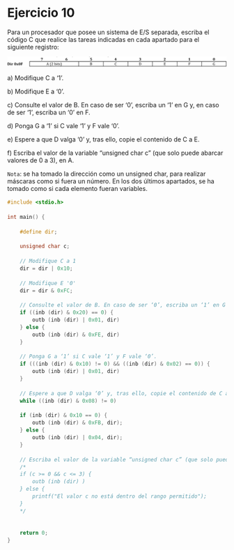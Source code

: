 # Ejercicio 10

Para un procesador que posee un sistema de E/S separada, escriba el código C que realice las tareas indicadas en cada apartado para el siguiente registro:

![10](/images/ejercicio10.png)

a) Modifique C a ‘1’.

b) Modifique E a ‘0’. 

c) Consulte el valor de B. En caso de ser ‘0’, escriba un ‘1’ en G y, en caso de ser ‘1’, escriba un ‘0’ en F. 

d) Ponga G a ‘1’ si C vale ‘1’ y F vale ‘0’. 

e) Espere a que D valga ‘0’ y, tras ello, copie el contenido de C a E. 

f) Escriba el valor de la variable “unsigned char c” (que solo puede abarcar valores de 0 a 3), en A. 

`Nota`: se ha tomado la dirección como un unsigned char, para realizar máscaras como si fuera un número. En los dos últimos apartados, se ha tomado como si cada elemento fueran variables.

```c
#include <stdio.h>

int main() {

    #define dir;

    unsigned char c;

    // Modifique C a 1
    dir = dir | 0x10;

    // Modifique E '0'
    dir = dir & 0xFC;
    
    // Consulte el valor de B. En caso de ser ‘0’, escriba un ‘1’ en G y, en caso de ser ‘1’, escriba un ‘0’ en F. 
    if ((inb (dir) & 0x20) == 0) {
        outb (inb (dir) | 0x01, dir)
    } else {
        outb (inb (dir) & 0xFE, dir)
    }

    // Ponga G a ‘1’ si C vale ‘1’ y F vale ‘0’.
    if (((inb (dir) & 0x10) != 0) && ((inb (dir) & 0x02) == 0)) {
        outb (inb (dir) | 0x01, dir)
    }

    // Espere a que D valga ‘0’ y, tras ello, copie el contenido de C a E.
    while ((inb (dir) & 0x08) != 0)

    if (inb (dir) & 0x10 == 0) {
        outb (inb (dir) & 0xFB, dir);  
    } else {
        outb (inb (dir) | 0x04, dir);
    }

    // Escriba el valor de la variable “unsigned char c” (que solo puede abarcar valores de 0 a 3), en A.
    /*
    if (c >= 0 && c <= 3) {
        outb (inb (dir) )
    } else {
        printf("El valor c no está dentro del rango permitido");
    }
    */


    return 0;
}
```